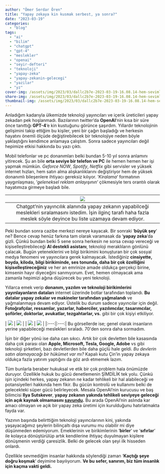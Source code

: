 ```yaml
---
author: "Ömer Serdar Ören"
title: "Yapay zekaya kin kusmak serbest, ya sonra?"
date: "2023-03-19"
categories: 
  - "blog"
tags: 
  - "ai"
  - "bilim"
  - "chatgpt"
  - "gpt-4"
  - "meslekler"
  - "openai"
  - "seyir-defteri"
  - "teknoloji"
  - "yapay-zeka"
  - "yapay-zekanin-gelecegi"
  - "yazilar"
  - "yz"
cover-img: /assets/img/2023/03/dallc2b7e-2023-03-19-16.08.14-hem-sevimli-hem-de-dusmanca-bakan-yapay-zekaya-sahip-robot-dijital-sanat.png
share-img: /assets/img/2023/03/dallc2b7e-2023-03-19-16.08.14-hem-sevimli-hem-de-dusmanca-bakan-yapay-zekaya-sahip-robot-dijital-sanat.png
thumbnail-img: /assets/img/2023/03/dallc2b7e-2023-03-19-16.08.14-hem-sevimli-hem-de-dusmanca-bakan-yapay-zekaya-sahip-robot-dijital-sanat.png
---
```


Anladığım kadarıyla ülkemizde teknoloji yayıncıları ve içerik üreticileri yapay zekadan pek hoşlanmadı. Bazılarının twitter’da **OpenAI**‘nin kısa bir süre önce tanıttığı **GPT-4**‘e kin kustuğunu görünce şaşırdım. Yıllardır teknolojinin gelişimini takip ettiğim bu kişiler, yeni bir çağın başladığı ve herkesin hayatını önemli ölçüde değiştirebilecek bir teknolojiye neden böyle yaklaştığını kendimce anlamaya çalıştım. Sonra sadece yayıncıları değil hepimize etkisi hakkında bu yazı çıktı.

Mobil telefonlar ve pc donanımları belki bundan 5-10 yıl sonra anlamını yitirecek. Şu an bile **orta seviye bir telefon ve PC** ile hemen hemen her işi yapmak mümkün. _Geforce NOW_, _Spotify_, _Netflix_ gibi servisler ve yüksek internet hızları, hem satın alma alışkanlıklarını değiştiriyor hem de yüksek donanımlı bileşenlere ihtiyacı gereksiz kılıyor. ‘_Kiralama_‘ formatının yaygınlaşması, ‘_geleneksel reklam anlayışının_‘ çökmesiyle ters orantılı olarak hayatımıza girmeye başladı bile.


| ![](/assets/img/2023/03/openai-chatgpt-gpt4-yapayzeka-meslekleri-ekranresmi-2023-03-19-15.38.09-1024x962-1.png) |
|:--:|
| Chatgpt’nin yayıncılık alanında yapay zekanın yapabilceği meslekleri sıralamasını istedim. İşin ilginç tarafı haha fazla meslek söyle deyince bu liste uzamaya devam ediyor. |


Peki bundan sonra cazibe merkezi nereye kayacak. Bir sonraki ‘**büyük şey**‘ ne? Bence cevap henüz farkına tam olarak varamasak da ‘**yapay zeka**‘da gizli. Çünkü bundan belki 5 sene sonra herkesin ne sorsa cevap vereceği ve kişiselleştirebileceği **AI destekli asistanı**, teknoloji meraklıların gönlünü çalacak. Bugün yeteneklerini ve bilgi birikimini konuşturan bir çok sosyal medya fenomeni ve yayıncılara gerek kalmayacak. İstediğiniz **cinsiyette, boyda, kiloda, bilgi birikiminde, ses tonunda, daha bir çok özelliğini kişiselleştireceğiniz** ve her an emrinize amade oldukça gerçekçi birine, kimsenin hayır diyeceğini sanmıyorum. Evet, hemen olmayacak ama zamanla hepimizi ağına düşürecek bu yeni teknoloji.

Yıllarca emek verip **donanım, yazılım ve teknoloji birikimlerini yayınlayanların dataları** internet üzerinde botlar tarafından toplandı. **Bu datalar yapay zekalar ve makineler tarafından yağmalandı** ve yağmalanmaya devam ediyor. Üstelik bu durum sadece yayıncılar için değil. **Fotoğrafçılar, ressamlar, yazarlar, haberciler, yazılımcılar, tasarımcılar, şoförler, doktorlar, avukatlar, tezgahtarlar, vs.** gibi bir çok kişiyi etkiliyor.

| ![](/assets/img/2023/03/openai-chatgpt-gpt4-yapayzeka-meslekleri-ekranresmi-2023-03-18-11.57.04-1024x985-1.png) | ![](/assets/img/2023/03/openai-chatgpt-gpt4-yapayzeka-meslekleri-ekranresmi-2023-03-18-11.57.59-1024x735-1.png) |
| ![](/assets/img/2023/03/openai-chatgpt-gpt4-yapayzeka-meslekleri-ekranresmi-2023-03-18-12.01.39-1007x1024-1.png) | ![](/assets/img/2023/03/openai-chatgpt-gpt4-yapayzeka-meslekleri-ekranresmi-2023-03-18-12.01.52-1024x938-1.png) |
|:---:|:---:|
Bu görsellerde ise; genel olarak insanların yerine yapabileceği meslekleri sıraladı. 70'den sonra daha sormadım.


İşin bir diğer yönü ise daha can sıkıcı. Artık bir çok devletten bile kasasında daha çok parası olan **Apple, Microsoft, Tesla, Google, Adobe** vs gibi teknoloji şirketleri, bazı devletlerden bile daha güçlü hale geldi. _Bu devlerin satın alamayacağı bir hükümet var mı?_ Kapalı kutu Çin’in yapay zekaya oldukça fazla yatırım yaptığını da göz ardı etmemek lazım.

Tüm bunlarla beraber hukuksal ve etik bir çok problem hala önümüzde duruyor. Özellikle hukuk bu gücü denetlemenin ŞİMDİLİK tek yolu. Çünkü işin içindeki herkes, yapay zekanın ne kadar tehlikeli bir hal alabileceği ve potansiyelleri hakkında hem fikir. Bu gücün kontrolü ve kullanımı belki de gelecekteki süper gücü belirleyecek. Mesala OpenAI’nin kurucusu ve baş bilimcisi **Ilya Sutskever**, **yapay zekanın yakında tehlikeli seviyeye geleceği için açık kaynak olmamasını [savundu](https://www.theverge.com/2023/3/15/23640180/openai-gpt-4-launch-closed-research-ilya-sutskever-interview).** Bu arada OpenAI’nin aslında kar amacı olmayan ve açık bir yapay zeka üretimi için kurulduğunu hatırlatmakta fayda var.

Yazının başında belirttiğim teknoloji yayıncılarının kini, yakında yaşayacağımız şeylerin bilinçaltı dışa vurumu mu olabilir mi diye düşünmeden edemiyorum. Emeklerinin ve birikimlerinin ‘**birler**‘ ve ‘**sıfırlar**‘ ile kolayca dönüştürülüp artık kendilerine ihtiyaç duyulmayan kişilere dönüşmenin verdiği çaresizlik. Belki de gelecek olan şeyi ilk hisseden onlardı.

Özellikle sevmediğim insanlar hakkında söylendiği zaman ‘**Kaçtığı şeye doğru koşmak**‘ deyimine bayılıyorum. **Ve bu sefer, sanırım, biz tüm insanlık için kaçma vakti geldi.**